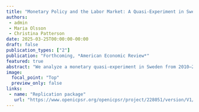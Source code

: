 ```yaml
---
title: "Monetary Policy and the Labor Market: A Quasi-Experiment in Sweden"
authors:
 - admin
 - Maria Olsson
 - Christina Patterson
date: 2025-03-25T00:00:00-00:00
draft: false
publication_types: ["2"]
publication: "Forthcoming, *American Economic Review*"
featured: true
abstract: "We analyze a monetary quasi-experiment in Sweden from 2010–2011, when the Riksbank raised the interest rate substantially. We argue that this increase was beyond what labor market conditions warranted, driven instead by new concerns about ﬁnancial stability. Using a battery of speciﬁcations that rule out domestic or international confounders, we show that this monetary tightening led to a substantial economic contraction, raising unemployment by 1–2 percentage points. Using administrative microdata, we ﬁnd that sectors with nominal wage rigidity drove much of the response and that the monetary contraction was more regressive than the typical business cycle."
image:
  focal_point: "Top"
  preview_only: false
links:
 - name: "Replication package"
   url: "https://www.openicpsr.org/openicpsr/project/228051/version/V1/view"
---
```


